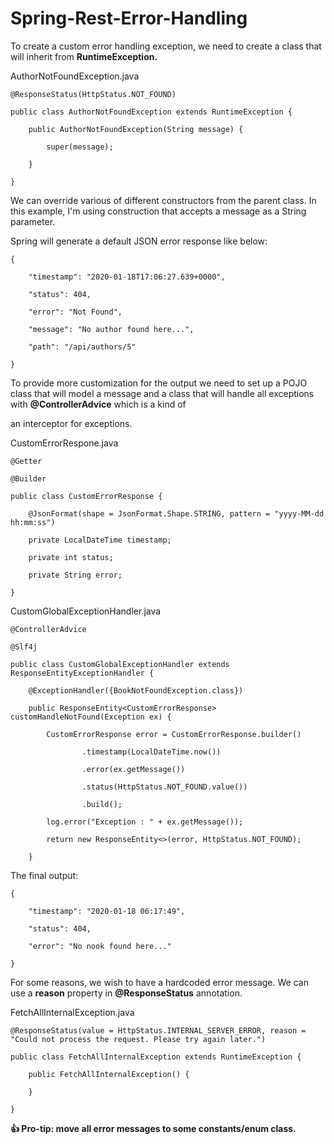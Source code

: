 # Spring-Rest-Error-Handling

To create a custom error handling exception, we need to create a class that will inherit from **RuntimeException.**

AuthorNotFoundException.java

    @ResponseStatus(HttpStatus.NOT_FOUND)

    public class AuthorNotFoundException extends RuntimeException {

        public AuthorNotFoundException(String message) {

            super(message);

        }

    }

We can override various of different constructors from the parent class. In this example, I'm using construction that accepts a message as a String parameter.

Spring will generate a default JSON error response like below:

    {

        "timestamp": "2020-01-18T17:06:27.639+0000",

        "status": 404,

        "error": "Not Found",

        "message": "No author found here...",

        "path": "/api/authors/5"

    }

To provide more customization for the output we need to set up a POJO class that will model a message and a class that will handle all exceptions with **@ControllerAdvice** which is a kind of 

an interceptor for exceptions.

CustomErrorRespone.java

    @Getter

    @Builder

    public class CustomErrorResponse {

        @JsonFormat(shape = JsonFormat.Shape.STRING, pattern = "yyyy-MM-dd hh:mm:ss")

        private LocalDateTime timestamp;

        private int status;

        private String error;

    }

CustomGlobalExceptionHandler.java

    @ControllerAdvice

    @Slf4j

    public class CustomGlobalExceptionHandler extends ResponseEntityExceptionHandler {

        @ExceptionHandler({BookNotFoundException.class})

        public ResponseEntity<CustomErrorResponse> customHandleNotFound(Exception ex) {

            CustomErrorResponse error = CustomErrorResponse.builder()

                    .timestamp(LocalDateTime.now())

                    .error(ex.getMessage())

                    .status(HttpStatus.NOT_FOUND.value())

                    .build();

            log.error("Exception : " + ex.getMessage());

            return new ResponseEntity<>(error, HttpStatus.NOT_FOUND);

        }

The final output:

    {

        "timestamp": "2020-01-18 06:17:49",

        "status": 404,

        "error": "No nook found here..."

    }

For some reasons, we wish to have a hardcoded error message. We can use a **reason** property in **@ResponseStatus** annotation.

FetchAllInternalException.java

 

    @ResponseStatus(value = HttpStatus.INTERNAL_SERVER_ERROR, reason = "Could not process the request. Please try again later.")

    public class FetchAllInternalException extends RuntimeException {

        public FetchAllInternalException() {

        }

    }

**👍 Pro-tip: move all error messages to some constants/enum class.**
